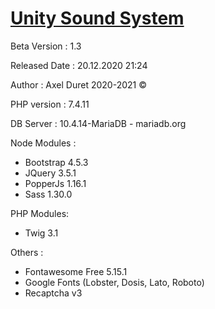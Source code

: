 <h1><a href="http://unitysound.ch">Unity Sound System</a></h1>

<p>Beta Version : 1.3</p>
<p>Released Date : 20.12.2020 21:24</p>
<p>Author : Axel Duret 2020-2021 &copy;</p>

<p>PHP version : 7.4.11</p>
<p>DB Server : 10.4.14-MariaDB - mariadb.org</p>

Node Modules :

<ul>
<li>Bootstrap 4.5.3</li>
<li>JQuery 3.5.1</li>
<li>PopperJs 1.16.1</li>
<li>Sass 1.30.0</li>
</ul>

PHP Modules:

<ul>
<li>Twig 3.1</li>
</ul>

Others :

<ul>
<li>Fontawesome Free 5.15.1</li>
<li>Google Fonts (Lobster, Dosis, Lato, Roboto)</li>
<li>Recaptcha v3</li>
</ul>
